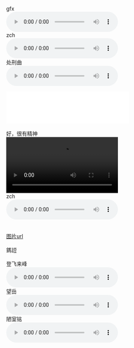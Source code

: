 gfx<br />
<audio src="/F.mp3" controls></audio><br />
zch<br />
<audio src="/G.mp3" controls></audio><br />
处刑曲<br />
<audio src="/害怕.mp3" controls></audio><br />
<iframe frameborder="no" border="0" marginwidth="0" marginheight="0" width=330 height=86 src="//music.163.com/outchain/player?type=2&id=393695&auto=1&height=66"></iframe><br />
<br />
好，很有精神<br />
<video src="https://onedrive.gimhoy.com/1drv/aHR0cHM6Ly8xZHJ2Lm1zL3YvcyFBbmoxU2JnUUdqVHhoa2M3amVvUDA2TUlqNG94P2U9eTBOUmtL.mp4" controls></video><br />
zch<br />
<audio src="https://onedrive.gimhoy.com/1drv/aHR0cHM6Ly8xZHJ2Lm1zL3UvcyFBbmoxU2JnUUdqVHhoai04RnZaLWRXWFdUdTRqP2U9dzdhcU5S.mp3" controls></audio><br /><br /><br />
<a href="/post/beta/picture.html">图片u</a><a href="cxk233.github.io/#/post/beta/unravel.md">rl</a><br /><br />
鎷䛠<br /><br />
登飞来峰<br />
<audio src="https://onedrive.gimhoy.com/1drv/aHR0cHM6Ly8xZHJ2Lm1zL3UvcyFBbmoxU2JnUUdqVHhobHlzQXl0Q1oxLW9zSDJa.mp3" controls></audio><br />
望岳<br />
<audio src="https://onedrive.gimhoy.com/1drv/aHR0cHM6Ly8xZHJ2Lm1zL3UvcyFBbmoxU2JnUUdqVHhobDE3a3lKZGwycFBBSXdW.mp3" controls></audio><br />
陋室铭<br />
<audio src="https://onedrive.gimhoy.com/1drv/aHR0cHM6Ly8xZHJ2Lm1zL3UvcyFBbmoxU2JnUUdqVHhobHZ5cE5ZTl80YTA4emV3.mp3" controls></audio><br />
